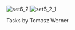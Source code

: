 ![set6_2](https://user-images.githubusercontent.com/34938878/36491532-3def27de-172b-11e8-97b3-426965bd4d24.PNG)
![set6_2_1](https://user-images.githubusercontent.com/34938878/36491534-3e28564e-172b-11e8-81be-b69905ed8760.PNG)

Tasks by Tomasz Werner
